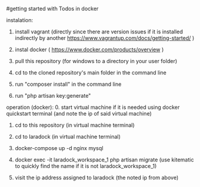 #getting started with Todos in docker

instalation:

1. install vagrant (directly since there are version issues if it is installed indirectly by another https://www.vagrantup.com/docs/getting-started/  )


2. instal docker (  https://www.docker.com/products/overview   )


3. pull this repository (for windows to a directory in your user folder)


4. cd to the cloned repository's main folder in the command line


5. run "composer install" in the command line 


6. run "php artisan key:generate" 




operation (docker):
0. start virtual machine if it is needed using docker quickstart terminal (and note the ip of said virtual machine)


1. cd to this repository (in virtual machine terminal)


2. cd to laradock (in virtual machine terminal)


3. docker-compose up -d  nginx mysql


4. docker exec -it laradock_workspace_1 php artisan migrate  (use kitematic to quickly find the name if it is not laradock_workspace_1)


5. visit the ip address assigned to laradock (the noted ip from above)


